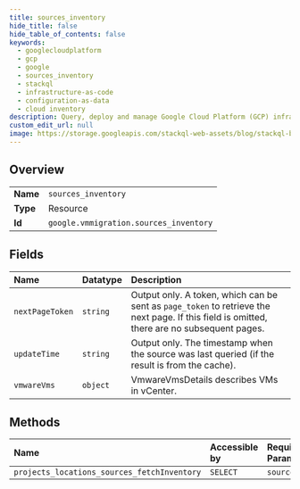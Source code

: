```yaml
---
title: sources_inventory
hide_title: false
hide_table_of_contents: false
keywords:
  - googlecloudplatform
  - gcp
  - google
  - sources_inventory
  - stackql
  - infrastructure-as-code
  - configuration-as-data
  - cloud inventory
description: Query, deploy and manage Google Cloud Platform (GCP) infrastructure and resources using SQL
custom_edit_url: null
image: https://storage.googleapis.com/stackql-web-assets/blog/stackql-blog-post-featured-image.png
---
```

  
    

## Overview
<table><tbody>
<tr><td><b>Name</b></td><td><code>sources_inventory</code></td></tr>
<tr><td><b>Type</b></td><td>Resource</td></tr>
<tr><td><b>Id</b></td><td><code>google.vmmigration.sources_inventory</code></td></tr>
</tbody></table>

## Fields
| Name | Datatype | Description |
|:-----|:---------|:------------|
| `nextPageToken` | `string` | Output only. A token, which can be sent as `page_token` to retrieve the next page. If this field is omitted, there are no subsequent pages. |
| `updateTime` | `string` | Output only. The timestamp when the source was last queried (if the result is from the cache). |
| `vmwareVms` | `object` | VmwareVmsDetails describes VMs in vCenter. |
## Methods
| Name | Accessible by | Required Params |
|:-----|:--------------|:----------------|
| `projects_locations_sources_fetchInventory` | `SELECT` | `source` |

